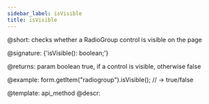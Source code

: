 ```yaml
---
sidebar_label: isVisible
title: isVisible
---          
```


@short: checks whether a RadioGroup control is visible on the page

@signature: {'isVisible(): boolean;'}

@returns:
param   boolean     true, if a control is visible, otherwise false


@example:
form.getItem("radiogroup").isVisible(); 
// -> true/false

@template: api_method
@descr:


